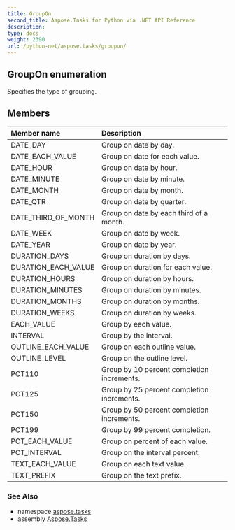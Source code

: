 ```yaml
---
title: GroupOn
second_title: Aspose.Tasks for Python via .NET API Reference
description: 
type: docs
weight: 2390
url: /python-net/aspose.tasks/groupon/
---
```


## GroupOn enumeration

Specifies the type of grouping.

## Members
| Member name | Description |
| :- | :- |
|DATE_DAY|Group on date by day.|
|DATE_EACH_VALUE|Group on date for each value.|
|DATE_HOUR|Group on date by hour.|
|DATE_MINUTE|Group on date by minute.|
|DATE_MONTH|Group on date by month.|
|DATE_QTR|Group on date by quarter.|
|DATE_THIRD_OF_MONTH|Group on date by each third of a month.|
|DATE_WEEK|Group on date by week.|
|DATE_YEAR|Group on date by year.|
|DURATION_DAYS|Group on duration by days.|
|DURATION_EACH_VALUE|Group on duration for each value.|
|DURATION_HOURS|Group on duration by hours.|
|DURATION_MINUTES|Group on duration by minutes.|
|DURATION_MONTHS|Group on duration by months.|
|DURATION_WEEKS|Group on duration by weeks.|
|EACH_VALUE|Group by each value.|
|INTERVAL|Group by the interval.|
|OUTLINE_EACH_VALUE|Group on each outline value.|
|OUTLINE_LEVEL|Group on the outline level.|
|PCT110|Group by 10 percent completion increments.|
|PCT125|Group by 25 percent completion increments.|
|PCT150|Group by 50 percent completion increments.|
|PCT199|Group by 99 percent completion.|
|PCT_EACH_VALUE|Group on percent of each value.|
|PCT_INTERVAL|Group on the interval percent.|
|TEXT_EACH_VALUE|Group on each text value.|
|TEXT_PREFIX|Group on the text prefix.|

### See Also

* namespace [aspose.tasks](/tasks/python-net/aspose.tasks/)
* assembly [Aspose.Tasks](/tasks/python-net/)

